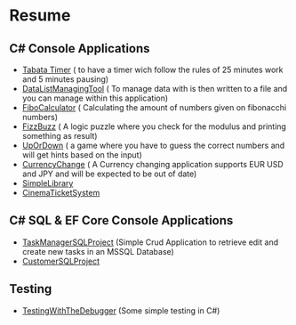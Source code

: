 # Resume

## C# Console Applications

- [Tabata Timer](https://github.com/danmilldev/TabataTimer) ( to have a timer wich follow the rules of 25 minutes work and 5 minutes pausing)
- [DataListManagingTool](https://github.com/danmilldev/DataListManagingTool) ( To manage data with is then written to a file and you can manage within this application)
- [FiboCalculator](https://github.com/danmilldev/FiboCalculator) ( Calculating the amount of numbers given on fibonacchi numbers)
- [FizzBuzz](https://github.com/danmilldev/FizzBuzz) ( A logic puzzle where you check for the modulus and printing something as result)
- [UpOrDown](https://github.com/danmilldev/UpOrDown) ( a game where you have to guess the correct numbers and will get hints based on the input)
- [CurrencyChange](https://github.com/danmilldev/CurrencyChange) ( A Currency changing application supports EUR USD and JPY and will be expected  to be out of date)
- [SimpleLibrary](https://github.com/danmilldev/SimpleLibrary)
- [CinemaTicketSystem](https://github.com/danmilldev/CinemaTicketSystem)

## C# SQL & EF Core Console Applications

- [TaskManagerSQLProject](https://github.com/danmilldev/TaskManagerSQLProject) (Simple Crud Application to retrieve edit and create new tasks in an MSSQL Database)
- [CustomerSQLProject](https://github.com/danmilldev/CustomerSQLProject)
## Testing

- [TestingWithTheDebugger](https://github.com/danmilldev/TestingWithTheDebugger) (Some simple testing in C#)
